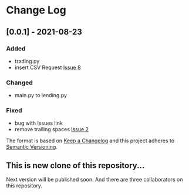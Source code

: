 
# Change Log

## [0.0.1] - 2021-08-23
 
### Added
   - trading.py
   - insert CSV Request [Issue 8](https://github.com/woehrer12/LendingBot/issues/8)
### Changed
   - main.py to lending.py
### Fixed
   - bug with Issues link
   - remove trailing spaces [Issue 2](https://github.com/woehrer12/LendingBot/issues/2)

The format is based on [Keep a Changelog](http://keepachangelog.com/)
and this project adheres to [Semantic Versioning](http://semver.org/).

## This is new clone of this repository...
Next version will be published soon.
And there are three collaborators on this repository.